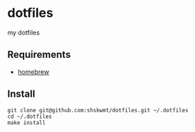 # dotfiles

my dotfiles

## Requirements

- [homebrew](https://brew.sh/)

## Install

```
git clone git@github.com:shskwmt/dotfiles.git ~/.dotfiles
cd ~/.dotfiles
make install
```
